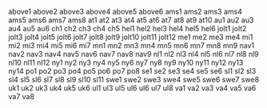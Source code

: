 above1
above2
above3
above4
above5
above6
ams1
ams2
ams3
ams4
ams5
ams6
ams7
ams8
at1
at2
at3
at4
at5
at6
at7
at8
at9
at10
au1
au2
au3
au4
au5
au6
ch1
ch2
ch3
ch4
ch5
hel1
hel2
hel3
hel4
hel5
hel6
jolt1
jolt2
jolt3
jolt4
jolt5
jolt6
jolt7
jolt8
jolt9
jolt10
jolt11
jolt12
me1
me2
me3
me4
mi1
mi2
mi3
mi4
mi5
mi6
mi7
mn1
mn2
mn3
mn4
mn5
mn6
mn7
mn8
mn9
nav1
nav2
nav3
nav4
nav5
nav6
nav7
nav8
nav9
nl1
nl2
nl3
nl4
nl5
nl6
nl7
nl8
nl9
nl10
nl11
nl12
ny1
ny2
ny3
ny4
ny5
ny6
ny7
ny8
ny9
ny10
ny11
ny12
ny13
ny14
po1
po2
po3
po4
po5
po6
po7
po8
se1
se2
se3
se4
se5
se6
sl1
sl2
sl3
sl4
sl5
sl6
sl7
sl8
sl9
sl10
sl11
swe1
swe2
swe3
swe4
swe5
swe6
swe7
swe8
uk1
uk2
uk3
uk4
uk5
uk6
ul1
ul3
ul5
ul6
ul6
ul7
ul8
va1
va2
va3
va4
va5
va6
va7
va8
